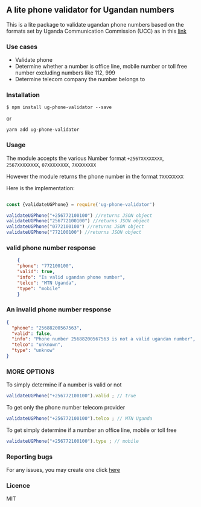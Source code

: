 ## A lite phone validator for Ugandan numbers

This is a lite package to validate ugandan phone numbers based on the formats set by Uganda Communication Commission (UCC)  as in this [link](https://www.ucc.co.ug/files/downloads/The%20Uganda%20National%20Numbering%20Plan%20%28Under%20review%29.pdf)

### Use cases
- Validate phone
- Determine whether a number is office line, mobile number or toll free number excluding numbers like 112, 999
- Determine telecom company the number belongs to

### Installation 

```
$ npm install ug-phone-validator --save
```
or 

```
yarn add ug-phone-validator
```

### Usage 
The module accepts the various Number format
`+2567XXXXXXXX`, `2567XXXXXXXX`, `07XXXXXXXX`, `7XXXXXXXX`

However the module returns the phone number in the format
`7XXXXXXXX`


Here is the implementation:

```js

const {validateUGPhone} = require('ug-phone-validator')

validateUGPhone("+256772100100") //returns JSON object
validateUGPhone("256772100100") //returns JSON object
validateUGPhone("0772100100") //returns JSON object
validateUGPhone("772100100") //returns JSON object

```

### valid phone number response
```JSON
    {
    "phone": "772100100",
    "valid": true,
    "info": "Is valid ugandan phone number",
    "telco": "MTN Uganda",
    "type": "mobile"
    }

```

### An invalid phone number response
```JSON
{
  "phone": "25688200567563",
  "valid": false,
  "info": "Phone number 25688200567563 is not a valid ugandan number",
  "telco": "unknown",
  "type": "unknow"
}

```
### MORE OPTIONS 

To simply determine if a number is valid or not

```js 
validateUGPhone("+256772100100").valid ; // true 
```

To get only the phone number telecom provider

```js 
validateUGPhone("+256772100100").telco ; // MTN Uganda 
```

To get simply determine if a number an office line, mobile or toll free

```js 
validateUGPhone("+256772100100").type ; // mobile 
```


### Reporting bugs 
For any issues, you may create one click [here](https://github.com/alexxsanya/ug-phone-validator/issues)


### Licence

MIT 